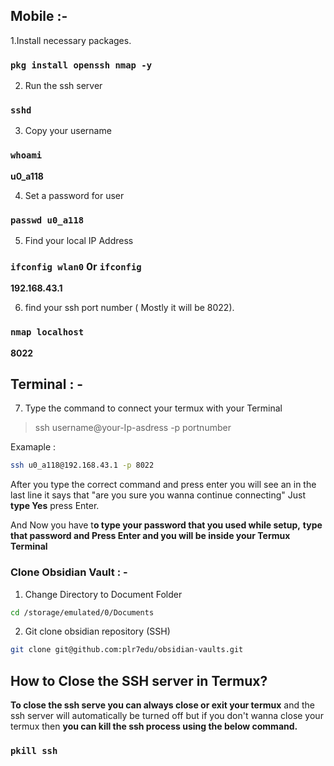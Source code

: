## Mobile :-

1.Install necessary packages.

### `pkg install openssh nmap -y`

2. Run the ssh server

### `sshd`

3. Copy your username 

### `whoami`

**u0_a118**

4. Set a password for user

### `passwd u0_a118`

5. Find your local IP Address

### `ifconfig wlan0` 0r `ifconfig`

**192.168.43.1**

6.  find your ssh port number ( Mostly it will be 8022).

### `nmap localhost`

**8022**


## Terminal : -

7. Type the command to connect your termux with your Terminal

> ssh username@your-Ip-asdress -p portnumber

Examaple : 

```bash
ssh u0_a118@192.168.43.1 -p 8022

```

After you type the correct command and press enter you will see an in the last line it says that "are you sure you wanna continue connecting" Just **type Yes** press Enter. 

And Now you have t**o type your password that you used while setup,** **type that password and Press Enter and you will be inside your Termux Terminal**


### Clone Obsidian Vault : -

1. Change Directory to Document Folder

```bash
cd /storage/emulated/0/Documents
```

2. Git clone obsidian repository (SSH)

```bash
git clone git@github.com:plr7edu/obsidian-vaults.git

```

## How to Close the SSH server in Termux?

**To close the ssh serve you can always close or exit your termux** and the ssh server will automatically be turned off but if you don't wanna close your termux then **you can kill the ssh process using the below command.**

### `pkill ssh`
